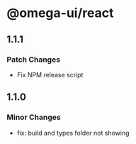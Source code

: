 # @omega-ui/react

## 1.1.1

### Patch Changes

- Fix NPM release script

## 1.1.0

### Minor Changes

- fix: build and types folder not showing

